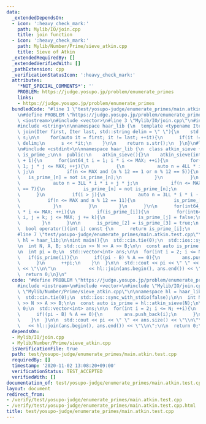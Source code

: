```yaml
---
data:
  _extendedDependsOn:
  - icon: ':heavy_check_mark:'
    path: Mylib/IO/join.cpp
    title: join function
  - icon: ':heavy_check_mark:'
    path: Mylib/Number/Prime/sieve_atkin.cpp
    title: Sieve of Atkin
  _extendedRequiredBy: []
  _extendedVerifiedWith: []
  _pathExtension: cpp
  _verificationStatusIcon: ':heavy_check_mark:'
  attributes:
    '*NOT_SPECIAL_COMMENTS*': ''
    PROBLEM: https://judge.yosupo.jp/problem/enumerate_primes
    links:
    - https://judge.yosupo.jp/problem/enumerate_primes
  bundledCode: "#line 1 \"test/yosupo-judge/enumerate_primes/main.atkin.test.cpp\"\
    \n#define PROBLEM \"https://judge.yosupo.jp/problem/enumerate_primes\"\n\n#include\
    \ <iostream>\n#include <vector>\n#line 3 \"Mylib/IO/join.cpp\"\n#include <sstream>\n\
    #include <string>\n\nnamespace haar_lib {\n  template <typename Iter>\n  std::string\
    \ join(Iter first, Iter last, std::string delim = \" \"){\n    std::stringstream\
    \ s;\n\n    for(auto it = first; it != last; ++it){\n      if(it != first) s <<\
    \ delim;\n      s << *it;\n    }\n\n    return s.str();\n  }\n}\n#line 3 \"Mylib/Number/Prime/sieve_atkin.cpp\"\
    \n#include <cstdint>\n\nnamespace haar_lib {\n  class atkin_sieve {\n    std::vector<bool>\
    \ is_prime_;\n\n  public:\n    atkin_sieve(){}\n    atkin_sieve(int MAX): is_prime_(MAX\
    \ + 1){\n      for(int64_t i = 1; i * i <= MAX; ++i){\n        for(int64_t j =\
    \ 1; j * j <= MAX; ++j){\n          {\n            auto n = 4LL * i * i + j *\
    \ j;\n            if(n <= MAX and (n % 12 == 1 or n % 12 == 5)){\n           \
    \   is_prime_[n] = not is_prime_[n];\n            }\n          }\n          {\n\
    \            auto n = 3LL * i * i + j * j;\n            if(n <= MAX and n % 12\
    \ == 7){\n              is_prime_[n] = not is_prime_[n];\n            }\n    \
    \      }\n          if(i > j){\n            auto n = 3LL * i * i - j * j;\n  \
    \          if(n <= MAX and n % 12 == 11){\n              is_prime_[n] = not is_prime_[n];\n\
    \            }\n          }\n        }\n      }\n\n      for(int64_t i = 5; i\
    \ * i <= MAX; ++i){\n        if(is_prime_[i]){\n          for(int64_t k = i *\
    \ i, j = k; j <= MAX; j += k){\n            is_prime_[j] = false;\n          }\n\
    \        }\n      }\n\n      is_prime_[2] = is_prime_[3] = true;\n    }\n\n  \
    \  bool operator()(int i) const {\n      return is_prime_[i];\n    }\n  };\n}\n\
    #line 7 \"test/yosupo-judge/enumerate_primes/main.atkin.test.cpp\"\n\nnamespace\
    \ hl = haar_lib;\n\nint main(){\n  std::cin.tie(0);\n  std::ios::sync_with_stdio(false);\n\
    \n  int N, A, B; std::cin >> N >> A >> B;\n\n  const auto is_prime = hl::atkin_sieve(N);\n\
    \n  int pi = 0;\n  std::vector<int> ans;\n\n  for(int i = 2; i <= N; ++i){\n \
    \   if(is_prime(i)){\n      if((pi - B) % A == 0){\n        ans.push_back(i);\n\
    \      }\n      ++pi;\n    }\n  }\n\n  std::cout << pi << \" \" << ans.size()\
    \ << \"\\n\"\n            << hl::join(ans.begin(), ans.end()) << \"\\n\";\n\n\
    \  return 0;\n}\n"
  code: "#define PROBLEM \"https://judge.yosupo.jp/problem/enumerate_primes\"\n\n\
    #include <iostream>\n#include <vector>\n#include \"Mylib/IO/join.cpp\"\n#include\
    \ \"Mylib/Number/Prime/sieve_atkin.cpp\"\n\nnamespace hl = haar_lib;\n\nint main(){\n\
    \  std::cin.tie(0);\n  std::ios::sync_with_stdio(false);\n\n  int N, A, B; std::cin\
    \ >> N >> A >> B;\n\n  const auto is_prime = hl::atkin_sieve(N);\n\n  int pi =\
    \ 0;\n  std::vector<int> ans;\n\n  for(int i = 2; i <= N; ++i){\n    if(is_prime(i)){\n\
    \      if((pi - B) % A == 0){\n        ans.push_back(i);\n      }\n      ++pi;\n\
    \    }\n  }\n\n  std::cout << pi << \" \" << ans.size() << \"\\n\"\n         \
    \   << hl::join(ans.begin(), ans.end()) << \"\\n\";\n\n  return 0;\n}\n"
  dependsOn:
  - Mylib/IO/join.cpp
  - Mylib/Number/Prime/sieve_atkin.cpp
  isVerificationFile: true
  path: test/yosupo-judge/enumerate_primes/main.atkin.test.cpp
  requiredBy: []
  timestamp: '2020-11-02 13:08:20+09:00'
  verificationStatus: TEST_ACCEPTED
  verifiedWith: []
documentation_of: test/yosupo-judge/enumerate_primes/main.atkin.test.cpp
layout: document
redirect_from:
- /verify/test/yosupo-judge/enumerate_primes/main.atkin.test.cpp
- /verify/test/yosupo-judge/enumerate_primes/main.atkin.test.cpp.html
title: test/yosupo-judge/enumerate_primes/main.atkin.test.cpp
---
```

